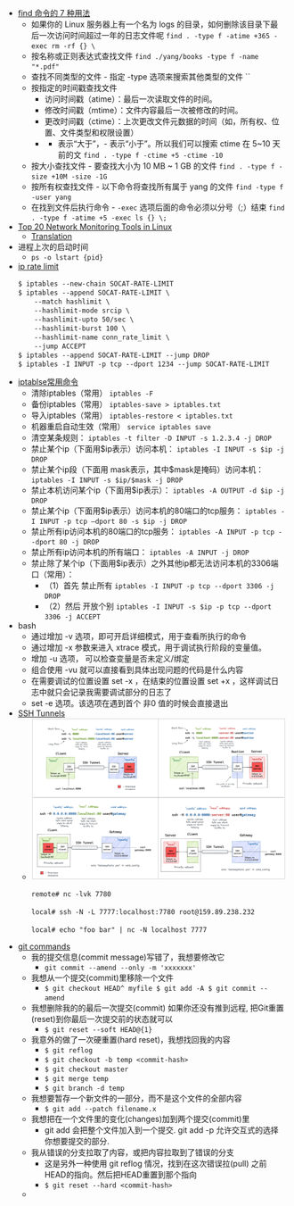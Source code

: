 
- [find 命令的 7 种用法](https://mp.weixin.qq.com/s/XS2KOhBeGeviusIqIBnxKg)
  - 如果你的 Linux 服务器上有一个名为 logs 的目录，如何删除该目录下最后一次访问时间超过一年的日志文件呢 `find . -type f -atime +365 -exec rm -rf {} \`
  - 按名称或正则表达式查找文件 `find ./yang/books -type f -name "*.pdf"`
  - 查找不同类型的文件 - 指定 -type 选项来搜索其他类型的文件 ``
  - 按指定的时间戳查找文件
    - 访问时间戳（atime）：最后一次读取文件的时间。
    - 修改时间戳（mtime）：文件内容最后一次被修改的时间。
    - 更改时间戳（ctime）：上次更改文件元数据的时间（如，所有权、位置、文件类型和权限设置）
    - + 表示“大于”，- 表示“小于”。所以我们可以搜索 ctime 在 5~10 天前的文 `find . -type f -ctime +5 -ctime -10`
  - 按大小查找文件 - 要查找大小为 10 MB ~ 1 GB 的文件 `find . -type f -size +10M -size -1G`
  - 按所有权查找文件 - 以下命令将查找所有属于 yang 的文件 `find -type f -user yang`
  - 在找到文件后执行命令 - `-exec` 选项后面的命令必须以分号（;）结束 `find . -type f -atime +5 -exec ls {} \;`
- [Top 20 Network Monitoring Tools in Linux](https://linoxide.com/network-monitoring-tools-linux/)
  - [Translation](https://mp.weixin.qq.com/s/VwPxTr5tBdteE2aJg1cYUA)
- 进程上次的启动时间
  - `ps -o lstart {pid}`
- [ip rate limit](https://making.pusher.com/per-ip-rate-limiting-with-iptables/index.html)
  ```shell
  $ iptables --new-chain SOCAT-RATE-LIMIT
  $ iptables --append SOCAT-RATE-LIMIT \
      --match hashlimit \
      --hashlimit-mode srcip \
      --hashlimit-upto 50/sec \
      --hashlimit-burst 100 \
      --hashlimit-name conn_rate_limit \
      --jump ACCEPT
  $ iptables --append SOCAT-RATE-LIMIT --jump DROP
  $ iptables -I INPUT -p tcp --dport 1234 --jump SOCAT-RATE-LIMIT
  ```
- [iptablse常用命令](https://mp.weixin.qq.com/s/1RIR_AECgDr45EENtPRK9w)
  - 清除iptables（常用） `iptables -F`
  - 备份iptables（常用） `iptables-save > iptables.txt`
  - 导入iptables（常用） `iptables-restore < iptables.txt`
  - 机器重启自动生效（常用） `service iptables save`
  - 清空某条规则： `iptables -t filter -D INPUT -s 1.2.3.4 -j DROP`
  - 禁止某个ip（下面用$ip表示）访问本机： `iptables -I INPUT -s $ip -j DROP`
  - 禁止某个ip段（下面用 mask表示，其中$mask是掩码）访问本机： `iptables -I INPUT -s $ip/$mask -j DROP`
  - 禁止本机访问某个ip（下面用$ip表示）： `iptables -A OUTPUT -d $ip -j DROP`
  -  禁止某个ip（下面用$ip表示）访问本机的80端口的tcp服务： `iptables -I INPUT -p tcp –dport 80 -s $ip -j DROP`
  - 禁止所有ip访问本机的80端口的tcp服务： `iptables -A INPUT -p tcp --dport 80 -j DROP`
  - 禁止所有ip访问本机的所有端口： `iptables -A INPUT -j DROP`
  - 禁止除了某个ip（下面用$ip表示）之外其他ip都无法访问本机的3306端口（常用）：
    - （1）首先 禁止所有 `iptables -I INPUT -p tcp --dport 3306 -j DROP`
    - （2）然后 开放个别 `iptables -I INPUT -s $ip -p tcp --dport 3306 -j ACCEPT`
- bash
  - 通过增加 -v 选项，即可开启详细模式，用于查看所执行的命令
  - 通过增加 -x 参数来进入 xtrace 模式，用于调试执行阶段的变量值。
  - 增加 -u 选项， 可以检查变量是否未定义/绑定
  - 组合使用 -vu 就可以直接看到具体出现问题的代码是什么内容
  - 在需要调试的位置设置 set -x ，在结束的位置设置 set +x ，这样调试日志中就只会记录我需要调试部分的日志了
  - set -e 选项。该选项在遇到首个 非0 值的时候会直接退出
- [SSH Tunnels](https://iximiuz.com/en/posts/ssh-tunnels/)
  - ![img.png](shell_ssh_tunnel.png)
    ```shell
    remote# nc -lvk 7780
    
    local# ssh -N -L 7777:localhost:7780 root@159.89.238.232
    
    local# echo "foo bar" | nc -N localhost 7777
    ```
- [git commands](https://mp.weixin.qq.com/s/EXHboxE0talIZakIitWp6w)
  - 我的提交信息(commit message)写错了，我想要修改它
    - `git commit --amend --only -m 'xxxxxxx'`
  - 我想从一个提交(commit)里移除一个文件
    - `$ git checkout HEAD^ myfile
      $ git add -A
      $ git commit --amend`
  - 我想删除我的的最后一次提交(commit) 如果你还没有推到远程, 把Git重置(reset)到你最后一次提交前的状态就可以
    - `$ git reset --soft HEAD@{1}`
  - 我意外的做了一次硬重置(hard reset)，我想找回我的内容
    - `$ git reflog`
    - `$ git checkout -b temp <commit-hash>`
    - `$ git checkout master`
    - `$ git merge temp`
    - `$ git branch -d temp`
  - 我想要暂存一个新文件的一部分，而不是这个文件的全部内容
    - `$ git add --patch filename.x`
  - 我想把在一个文件里的变化(changes)加到两个提交(commit)里
    - git add 会把整个文件加入到一个提交. git add -p 允许交互式的选择你想要提交的部分.
  - 我从错误的分支拉取了内容，或把内容拉取到了错误的分支
    - 这是另外一种使用 git reflog 情况，找到在这次错误拉(pull) 之前HEAD的指向。然后把HEAD重置到那个指向
    - `$ git reset --hard <commit-hash>`
  - 
